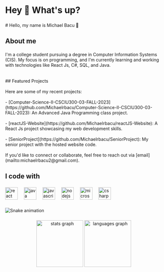<h1 align="left">Hey 👋 What's up?</h1>

###

<p align="left"># Hello, my name is  Michael Bacu 👋</p>

###

<h2 align="left">About me</h2>

###

<p align="left">I'm a college student pursuing a degree in Computer Information Systems (CIS). My focus is on programming, and I'm currently learning and working with technologies like React Js, C#, SQL, and Java.<br><br><br>## Featured Projects<br><br>Here are some of my recent projects:<br><br>- [Computer-Science-II-CSCIU300-03-FALL-2023](https://github.com/Michaelrbacu/Computer-Science-II-CSCIU300-03-FALL-2023): An Advanced Java Programming class project.<br><br>- [reactJS-Website](https://github.com/Michaelrbacu/reactJS-Website): A React Js project showcasing my web development skills.<br><br>- [SeniorProject](https://github.com/Michaelrbacu/SeniorProject): My senior project with the hosted website code.<br><br>If you'd like to connect or collaborate, feel free to reach out via [email](mailto:michaelrbacu2@gmail.com).</p>

###

<h2 align="left">I code with</h2>

###

<div align="left">
  <img src="https://cdn.jsdelivr.net/gh/devicons/devicon/icons/react/react-original-wordmark.svg" height="40" alt="react logo"  />
  <img width="12" />
  <img src="https://cdn.jsdelivr.net/gh/devicons/devicon/icons/java/java-original-wordmark.svg" height="40" alt="java logo"  />
  <img width="12" />
  <img src="https://cdn.jsdelivr.net/gh/devicons/devicon/icons/javascript/javascript-original.svg" height="40" alt="javascript logo"  />
  <img width="12" />
  <img src="https://cdn.jsdelivr.net/gh/devicons/devicon/icons/nodejs/nodejs-original.svg" height="40" alt="nodejs logo"  />
  <img width="12" />
  <img src="https://cdn.jsdelivr.net/gh/devicons/devicon/icons/microsoftsqlserver/microsoftsqlserver-plain-wordmark.svg" height="40" alt="microsoftsqlserver logo"  />
  <img width="12" />
  <img src="https://cdn.jsdelivr.net/gh/devicons/devicon/icons/csharp/csharp-original.svg" height="40" alt="csharp logo"  />
</div>

###

<img src="https://raw.githubusercontent.com/Michaelrbacu/Michaelrbacu/output/snake.svg" alt="Snake animation" />

###

<div align="center">
  <img src="https://github-readme-stats.vercel.app/api?username=Michaelrbacu&hide_title=false&hide_rank=false&show_icons=true&include_all_commits=true&count_private=true&disable_animations=false&theme=dracula&locale=en&hide_border=false&order=1" height="150" alt="stats graph"  />
  <img src="https://github-readme-stats.vercel.app/api/top-langs?username=Michaelrbacu&locale=en&hide_title=false&layout=compact&card_width=320&langs_count=5&theme=dracula&hide_border=false&order=2" height="150" alt="languages graph"  />
</div>

###

